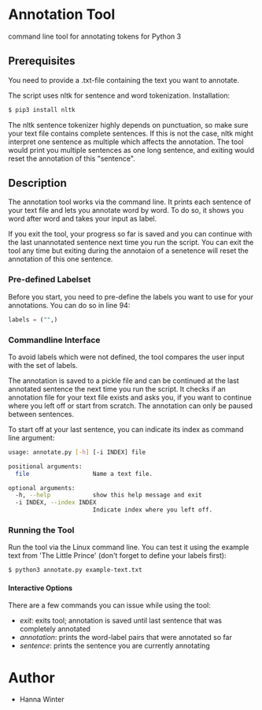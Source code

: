 # Annotation Tool
command line tool for annotating tokens for Python 3

## Prerequisites
You need to provide a .txt-file containing the text you want to annotate.

The script uses nltk for sentence and word tokenization. Installation:
```bash
$ pip3 install nltk
```
 The nltk sentence tokenizer highly depends on punctuation, so make sure your text file contains complete sentences. If this is not the case, nltk might interpret one sentence as multiple which affects the annotation. The tool would print you multiple sentences as one long sentence, and exiting would reset the annotation of this "sentence".

## Description
The annotation tool works via the command line. It prints each sentence of your text file and lets you annotate word by word. To do so, it shows you word after word and takes your input as label. 

If you exit the tool, your progress so far is saved and you can continue with the last unannotated sentence next time you run the script. You can exit the tool any time but exiting during the annotaion of a senetence will reset the annotation of this one sentence.

### Pre-defined Labelset
Before you start, you need to pre-define the labels you want to use for your annotations. You can do so in line 94:
```python
labels = ("",)
```

### Commandline Interface
To avoid labels which were not defined, the tool compares the user input with the set of labels. 

The annotation is saved to a pickle file and can be continued at the last annotated sentence the next time you run the script. It checks if an annotation file for your text file exists and asks you, if you want to continue where you left off or start from scratch. The annotation can only be paused between sentences. 

To start off at your last sentence, you can indicate its index as command line argument:

```bash
usage: annotate.py [-h] [-i INDEX] file

positional arguments:
  file                  Name a text file.

optional arguments:
  -h, --help            show this help message and exit
  -i INDEX, --index INDEX
                        Indicate index where you left off.
```

### Running the Tool
Run the tool via the Linux command line. You can test it using the example text from 'The Little Prince' (don't forget to define your labels first):
```bash
$ python3 annotate.py example-text.txt
```

#### Interactive Options
There are a few commands you can issue while using the tool:
* *exit*: exits tool; annotation is saved until last sentence that was completely annotated
* *annotation*: prints the word-label pairs that were annotated so far
* *sentence*: prints the sentence you are currently annotating

# Author
* Hanna Winter